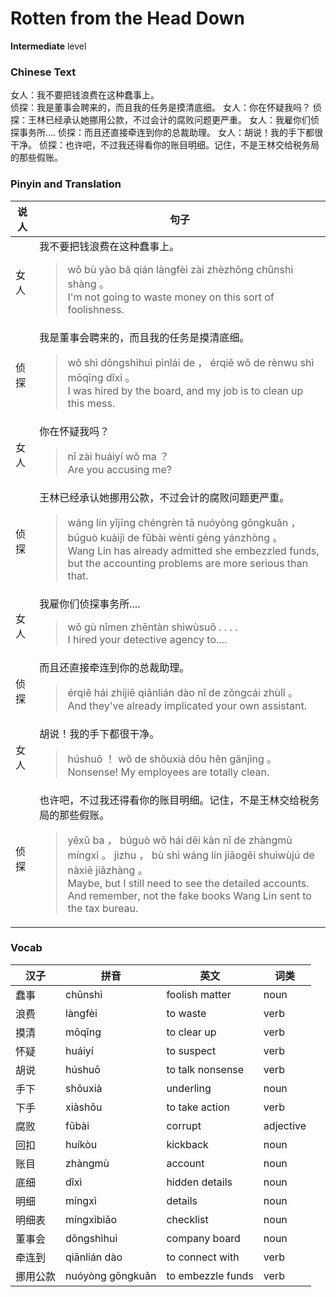 # Rotten from the Head Down
**Intermediate** level
### Chinese Text
女人：我不要把钱浪费在这种蠢事上。<br />侦探：我是董事会聘来的，而且我的任务是摸清底细。
女人：你在怀疑我吗？
侦探：王林已经承认她挪用公款，不过会计的腐败问题更严重。
女人：我雇你们侦探事务所....
侦探：而且还直接牵连到你的总裁助理。
女人：胡说！我的手下都很干净。
侦探：也许吧，不过我还得看你的账目明细。记住，不是王林交给税务局的那些假账。

### Pinyin and Translation
|说人|句子|
|----|----|
|女人|我不要把钱浪费在这种蠢事上。<blockquote>wǒ bù yào bǎ qián làngfèi zài zhèzhǒng chǔnshì shàng 。<br />I'm not going to waste money on this sort of foolishness.</blockquote>|
|侦探|我是董事会聘来的，而且我的任务是摸清底细。<blockquote>wǒ shì dǒngshìhuì pìnlái de ， érqiě wǒ de rènwu shì mōqīng dǐxì 。<br />I was hired by the board, and my job is to clean up this mess.</blockquote>|
|女人|你在怀疑我吗？<blockquote>nǐ zài huáiyí wǒ ma ？<br />Are you accusing me?</blockquote>|
|侦探|王林已经承认她挪用公款，不过会计的腐败问题更严重。<blockquote>wáng lín yǐjīng chéngrèn tā nuóyòng gōngkuǎn ， búguò kuàijì de fǔbài wèntí gèng yánzhòng 。<br />Wang Lin has already admitted she embezzled funds, but the accounting problems are more serious than that.</blockquote>|
|女人|我雇你们侦探事务所....<blockquote>wǒ gù nǐmen zhēntàn shìwùsuǒ . . . .<br />I hired your detective agency to....</blockquote>|
|侦探|而且还直接牵连到你的总裁助理。<blockquote>érqiě hái zhíjiē qiānlián dào nǐ de zǒngcái zhùlǐ 。<br />And they've already implicated your own assistant.</blockquote>|
|女人|胡说！我的手下都很干净。<blockquote>húshuō ！ wǒ de shǒuxià dōu hěn gānjìng 。<br />Nonsense! My employees are totally clean.</blockquote>|
|侦探|也许吧，不过我还得看你的账目明细。记住，不是王林交给税务局的那些假账。<blockquote>yěxǔ ba ， búguò wǒ hái děi kàn nǐ de zhàngmù míngxì 。 jìzhu ， bù shì wáng lín jiāogěi shuìwùjú de nàxiē jiǎzhàng 。<br />Maybe, but I still need to see the detailed accounts. And remember, not the fake books Wang Lin sent to the tax bureau.</blockquote>|
### Vocab
|汉子|拼音|英文|词类|
|----|----|----|----|
|蠢事|chǔnshì|foolish matter|noun|
|浪费|làngfèi|to waste|verb|
|摸清|mōqīng|to clear up|verb|
|怀疑|huáiyí|to suspect|verb|
|胡说|húshuō|to talk nonsense|verb|
|手下|shǒuxià|underling|noun|
|下手|xiàshǒu|to take action|verb|
|腐败|fǔbài|corrupt|adjective|
|回扣|huíkòu|kickback|noun|
|账目|zhàngmù|account|noun|
|底细|dǐxì|hidden details|noun|
|明细|míngxì|details|noun|
|明细表|míngxìbiǎo|checklist|noun|
|董事会|dǒngshìhuì|company board|noun|
|牵连到|qiānlián dào|to connect with|verb|
|挪用公款|nuóyòng gōngkuǎn|to embezzle funds|verb|